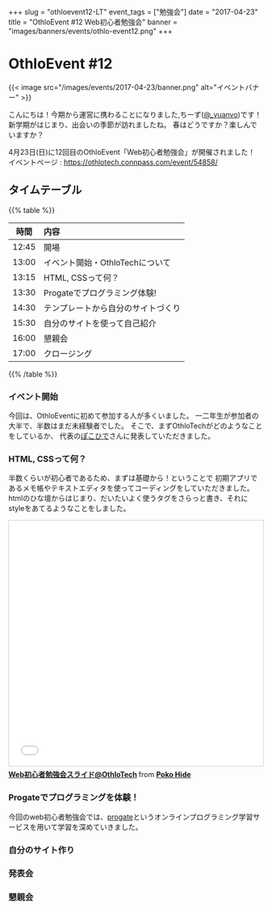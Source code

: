 +++
slug = "othloevent12-LT"
event_tags = ["勉強会"]
date = "2017-04-23"
title = "OthloEvent #12 Web初心者勉強会"
banner = "images/banners/events/othlo-event12.png"
+++

# OthloEvent #12
{{< image src="/images/events/2017-04-23/banner.png" alt="イベントバナー" >}}

こんにちは！今期から運営に携わることになりました,ちーず([@_yuanvo](https://twitter.com/_yuanvo))です！
新学期がはじまり、出会いの季節が訪れましたね。
春はどうですか？楽しんでいますか？

4月23日(日)に12回目のOthloEvent「Web初心者勉強会」が開催されました！
イベントページ : https://othlotech.connpass.com/event/54858/

## タイムテーブル

{{% table %}}

|時間|内容|
|:-----:|:-----|
|12:45|開場|
|13:00|イベント開始・OthloTechについて|
|13:15|HTML, CSSって何？|
|13:30|Progateでプログラミング体験!|
|14:30|テンプレートから自分のサイトづくり|
|15:30|自分のサイトを使って自己紹介|
|16:00|懇親会|
|17:00|クロージング|

{{% /table %}}

### イベント開始
今回は、OthloEventに初めて参加する人が多くいました。
一二年生が参加者の大半で、半数はまだ未経験者でした。
そこで、まずOthloTechがどのようなことをしているか、
代表の[ぽこひで](https://twitter.com/hyde141421356)さんに発表していただきました。
<!-- 写真 -->


### HTML, CSSって何？
半数くらいが初心者であるため、まずは基礎から！ということで
初期アプリであるメモ帳やテキストエディタを使ってコーディングをしていただきました。
htmlのひな壇からはじまり、だいたいよく使うタグをさらっと書き、それにstyleをあてるようなことをしました。

<iframe src="//www.slideshare.net/slideshow/embed_code/key/41Pary8NrlWLme" width="595" height="485" frameborder="0" marginwidth="0" marginheight="0" scrolling="no" style="border:1px solid #CCC; border-width:1px; margin-bottom:5px; max-width: 100%;" allowfullscreen> </iframe>
<div style="margin-bottom:5px">
  <strong><a href="//www.slideshare.net/HidenobuSakai/webothlotech" title="Web初心者勉強会スライド @OthloTech" target="_blank">Web初心者勉強会スライド@OthloTech</a> </strong> from <strong><a target="_blank" href="https://www.slideshare.net/HidenobuSakai">Poko Hide</a></strong> </div>


<!--  -->


### Progateでプログラミングを体験！
今回のweb初心者勉強会では、[progate](http://prog-8.com/)というオンラインプログラミング学習サービスを用いて学習を深めていきました。

### 自分のサイト作り

### 発表会

### 懇親会

